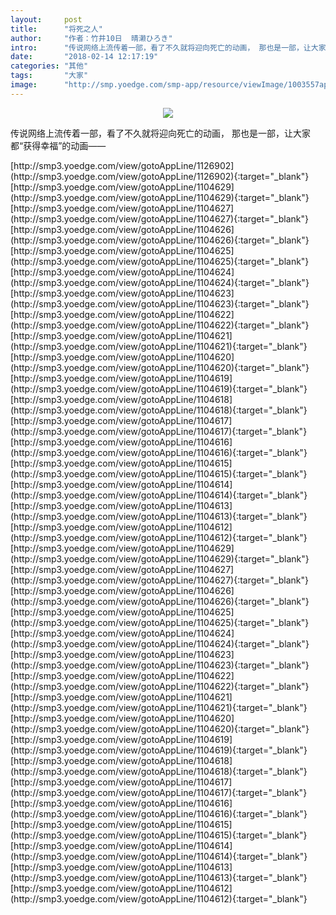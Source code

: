 ```yaml
---
layout:     post
title:      "将死之人"
author:     "作者：竹井10日  晴濑ひろき"
intro:      "传说网络上流传着一部，看了不久就将迎向死亡的动画， 那也是一部，让大家都“获得幸福”的动画——"
date:       "2018-02-14 12:17:19"
categories: "其他"
tags:       "大家"
image:      "http://smp.yoedge.com/smp-app/resource/viewImage/1003557appline.png"
---
```

<div style="text-align: center">
<p><img src="http://smp.yoedge.com/smp-app/resource/viewImage/1003557appline.png"/></p>
</div>
<p class="post-meta">
<span>传说网络上流传着一部，看了不久就将迎向死亡的动画， 那也是一部，让大家都“获得幸福”的动画——</span>
</p>
[http://smp3.yoedge.com/view/gotoAppLine/1126902](http://smp3.yoedge.com/view/gotoAppLine/1126902){:target="_blank"}
[http://smp3.yoedge.com/view/gotoAppLine/1104629](http://smp3.yoedge.com/view/gotoAppLine/1104629){:target="_blank"}
[http://smp3.yoedge.com/view/gotoAppLine/1104627](http://smp3.yoedge.com/view/gotoAppLine/1104627){:target="_blank"}
[http://smp3.yoedge.com/view/gotoAppLine/1104626](http://smp3.yoedge.com/view/gotoAppLine/1104626){:target="_blank"}
[http://smp3.yoedge.com/view/gotoAppLine/1104625](http://smp3.yoedge.com/view/gotoAppLine/1104625){:target="_blank"}
[http://smp3.yoedge.com/view/gotoAppLine/1104624](http://smp3.yoedge.com/view/gotoAppLine/1104624){:target="_blank"}
[http://smp3.yoedge.com/view/gotoAppLine/1104623](http://smp3.yoedge.com/view/gotoAppLine/1104623){:target="_blank"}
[http://smp3.yoedge.com/view/gotoAppLine/1104622](http://smp3.yoedge.com/view/gotoAppLine/1104622){:target="_blank"}
[http://smp3.yoedge.com/view/gotoAppLine/1104621](http://smp3.yoedge.com/view/gotoAppLine/1104621){:target="_blank"}
[http://smp3.yoedge.com/view/gotoAppLine/1104620](http://smp3.yoedge.com/view/gotoAppLine/1104620){:target="_blank"}
[http://smp3.yoedge.com/view/gotoAppLine/1104619](http://smp3.yoedge.com/view/gotoAppLine/1104619){:target="_blank"}
[http://smp3.yoedge.com/view/gotoAppLine/1104618](http://smp3.yoedge.com/view/gotoAppLine/1104618){:target="_blank"}
[http://smp3.yoedge.com/view/gotoAppLine/1104617](http://smp3.yoedge.com/view/gotoAppLine/1104617){:target="_blank"}
[http://smp3.yoedge.com/view/gotoAppLine/1104616](http://smp3.yoedge.com/view/gotoAppLine/1104616){:target="_blank"}
[http://smp3.yoedge.com/view/gotoAppLine/1104615](http://smp3.yoedge.com/view/gotoAppLine/1104615){:target="_blank"}
[http://smp3.yoedge.com/view/gotoAppLine/1104614](http://smp3.yoedge.com/view/gotoAppLine/1104614){:target="_blank"}
[http://smp3.yoedge.com/view/gotoAppLine/1104613](http://smp3.yoedge.com/view/gotoAppLine/1104613){:target="_blank"}
[http://smp3.yoedge.com/view/gotoAppLine/1104612](http://smp3.yoedge.com/view/gotoAppLine/1104612){:target="_blank"}
[http://smp3.yoedge.com/view/gotoAppLine/1104629](http://smp3.yoedge.com/view/gotoAppLine/1104629){:target="_blank"}
[http://smp3.yoedge.com/view/gotoAppLine/1104627](http://smp3.yoedge.com/view/gotoAppLine/1104627){:target="_blank"}
[http://smp3.yoedge.com/view/gotoAppLine/1104626](http://smp3.yoedge.com/view/gotoAppLine/1104626){:target="_blank"}
[http://smp3.yoedge.com/view/gotoAppLine/1104625](http://smp3.yoedge.com/view/gotoAppLine/1104625){:target="_blank"}
[http://smp3.yoedge.com/view/gotoAppLine/1104624](http://smp3.yoedge.com/view/gotoAppLine/1104624){:target="_blank"}
[http://smp3.yoedge.com/view/gotoAppLine/1104623](http://smp3.yoedge.com/view/gotoAppLine/1104623){:target="_blank"}
[http://smp3.yoedge.com/view/gotoAppLine/1104622](http://smp3.yoedge.com/view/gotoAppLine/1104622){:target="_blank"}
[http://smp3.yoedge.com/view/gotoAppLine/1104621](http://smp3.yoedge.com/view/gotoAppLine/1104621){:target="_blank"}
[http://smp3.yoedge.com/view/gotoAppLine/1104620](http://smp3.yoedge.com/view/gotoAppLine/1104620){:target="_blank"}
[http://smp3.yoedge.com/view/gotoAppLine/1104619](http://smp3.yoedge.com/view/gotoAppLine/1104619){:target="_blank"}
[http://smp3.yoedge.com/view/gotoAppLine/1104618](http://smp3.yoedge.com/view/gotoAppLine/1104618){:target="_blank"}
[http://smp3.yoedge.com/view/gotoAppLine/1104617](http://smp3.yoedge.com/view/gotoAppLine/1104617){:target="_blank"}
[http://smp3.yoedge.com/view/gotoAppLine/1104616](http://smp3.yoedge.com/view/gotoAppLine/1104616){:target="_blank"}
[http://smp3.yoedge.com/view/gotoAppLine/1104615](http://smp3.yoedge.com/view/gotoAppLine/1104615){:target="_blank"}
[http://smp3.yoedge.com/view/gotoAppLine/1104614](http://smp3.yoedge.com/view/gotoAppLine/1104614){:target="_blank"}
[http://smp3.yoedge.com/view/gotoAppLine/1104613](http://smp3.yoedge.com/view/gotoAppLine/1104613){:target="_blank"}
[http://smp3.yoedge.com/view/gotoAppLine/1104612](http://smp3.yoedge.com/view/gotoAppLine/1104612){:target="_blank"}


